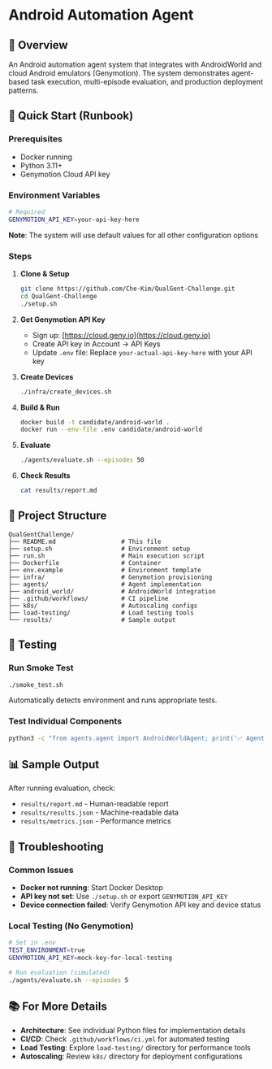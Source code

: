# Android Automation Agent

## 🎯 Overview

An Android automation agent system that integrates with AndroidWorld and cloud Android emulators (Genymotion). The system demonstrates agent-based task execution, multi-episode evaluation, and production deployment patterns.

## 🚀 Quick Start (Runbook)

### Prerequisites
- Docker running
- Python 3.11+
- Genymotion Cloud API key

### Environment Variables
```bash
# Required
GENYMOTION_API_KEY=your-api-key-here
```

**Note**: The system will use default values for all other configuration options

### Steps

1. **Clone & Setup**
   ```bash
   git clone https://github.com/Che-Kim/QualGent-Challenge.git
   cd QualGent-Challenge
   ./setup.sh
   ```

2. **Get Genymotion API Key**
   - Sign up: [https://cloud.geny.io](https://cloud.geny.io)
   - Create API key in Account → API Keys
   - Update `.env` file: Replace `your-actual-api-key-here` with your API key

3. **Create Devices**
   ```bash
   ./infra/create_devices.sh
   ```

4. **Build & Run**
   ```bash
   docker build -t candidate/android-world .
   docker run --env-file .env candidate/android-world
   ```

5. **Evaluate**
   ```bash
   ./agents/evaluate.sh --episodes 50
   ```

6. **Check Results**
   ```bash
   cat results/report.md
   ```

## 📁 Project Structure

```
QualGentChallenge/
├── README.md                  # This file
├── setup.sh                   # Environment setup
├── run.sh                     # Main execution script
├── Dockerfile                 # Container
├── env.example                # Environment template
├── infra/                     # Genymotion provisioning
├── agents/                    # Agent implementation
├── android_world/             # AndroidWorld integration
├── .github/workflows/         # CI pipeline
├── k8s/                       # Autoscaling configs
├── load-testing/              # Load testing tools
└── results/                   # Sample output
```

## 🧪 Testing

### Run Smoke Test
```bash
./smoke_test.sh
```
Automatically detects environment and runs appropriate tests.

### Test Individual Components
```bash
python3 -c "from agents.agent import AndroidWorldAgent; print('✅ Agent works')"
```

## 📊 Sample Output

After running evaluation, check:
- `results/report.md` - Human-readable report
- `results/results.json` - Machine-readable data
- `results/metrics.json` - Performance metrics

## 🔧 Troubleshooting

### Common Issues
- **Docker not running**: Start Docker Desktop
- **API key not set**: Use `./setup.sh` or export `GENYMOTION_API_KEY`
- **Device connection failed**: Verify Genymotion API key and device status

### Local Testing (No Genymotion)
```bash
# Set in .env
TEST_ENVIRONMENT=true
GENYMOTION_API_KEY=mock-key-for-local-testing

# Run evaluation (simulated)
./agents/evaluate.sh --episodes 5
```

## 📚 For More Details

- **Architecture**: See individual Python files for implementation details
- **CI/CD**: Check `.github/workflows/ci.yml` for automated testing
- **Load Testing**: Explore `load-testing/` directory for performance tools
- **Autoscaling**: Review `k8s/` directory for deployment configurations
